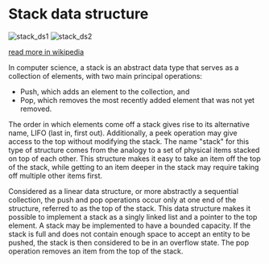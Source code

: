 # Stack data structure

![stack_ds1](https://upload.wikimedia.org/wikipedia/commons/thumb/1/19/Tallrik_-_Ystad-2018.jpg/220px-Tallrik_-_Ystad-2018.jpg)
![stack_ds2](https://upload.wikimedia.org/wikipedia/commons/thumb/b/b4/Lifo_stack.png/350px-Lifo_stack.png)

[read more in wikipedia](https://en.wikipedia.org/wiki/Stack_(abstract_data_type))

In computer science, a stack is an abstract data type that serves as a collection of elements, with two main principal operations:

- Push, which adds an element to the collection, and
- Pop, which removes the most recently added element that was not yet removed.

The order in which elements come off a stack gives rise to its alternative name, LIFO (last in, first out). Additionally, a peek operation may give access to the top without modifying the stack. The name "stack" for this type of structure comes from the analogy to a set of physical items stacked on top of each other. This structure makes it easy to take an item off the top of the stack, while getting to an item deeper in the stack may require taking off multiple other items first.

Considered as a linear data structure, or more abstractly a sequential collection, the push and pop operations occur only at one end of the structure, referred to as the top of the stack. This data structure makes it possible to implement a stack as a singly linked list and a pointer to the top element. A stack may be implemented to have a bounded capacity. If the stack is full and does not contain enough space to accept an entity to be pushed, the stack is then considered to be in an overflow state. The pop operation removes an item from the top of the stack.